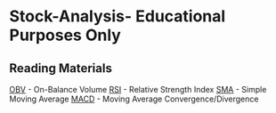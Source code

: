 # Stock-Analysis- Educational Purposes Only 

## Reading Materials
<a href="https://www.investopedia.com/terms/o/onbalancevolume.asp">OBV</a> - On-Balance Volume
<a href="https://www.investopedia.com/terms/r/rsi.asp">RSI</a> - Relative Strength Index
<a href="https://www.investopedia.com/terms/s/sma.asp">SMA</a> - Simple Moving Average
<a href="https://www.investopedia.com/terms/s/sma.asp">MACD</a> - Moving Average Convergence/Divergence
